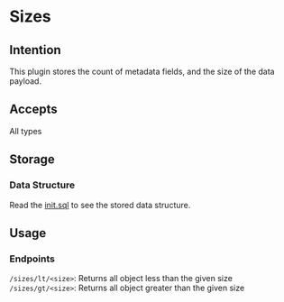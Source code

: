 # Sizes

## Intention
This plugin stores the count of metadata fields, and the size of the data payload.


## Accepts
All types


## Storage
### Data Structure
Read the [init.sql](scripts/init.sql) to see the stored data structure.


## Usage
### Endpoints
`/sizes/lt/<size>`: Returns all object less than the given size
`/sizes/gt/<size>`: Returns all object greater than the given size
